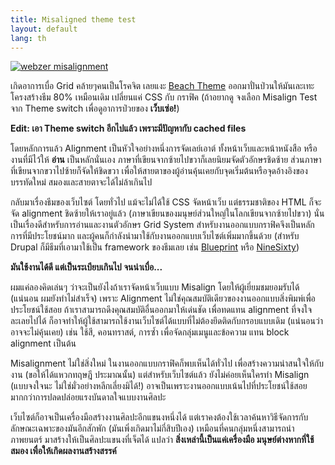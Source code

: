 ```yaml
---
title: Misaligned theme test
layout: default
lang: th
---
```


<p><a href="http://picasaweb.google.co.th/lh/photo/BCQTAb82eImDFZ_uSTMMkw?feat=embedwebsite"><img src="http://lh3.ggpht.com/_Y0CVoTNHnqo/ShG7G06aZgI/AAAAAAAAAbU/43cEp3cw9q8/s400/webzer-misalign.png" alt="webzer misalignment"></a></p>
<p>เกิดอาการเบื่อ Grid คล้ายๆคนเป็นโรคจิต เลยแงะ <a href="http://drupal.org/project/beach">Beach Theme</a> ออกมาปั่นป่วนให้มันเละเทะ โครงสร้างธีม 80% เหมือนเดิม เปลี่ยนแค่ CSS กับ กราฟิค (ถ้าอยากดู จงเลือก Misalign Test จาก Theme switch เพื่อดูอาการป่วยของ <strong>เว็บเซ่อ!</strong>)</p>
<p><strong>Edit: เอา Theme switch อีกไปแล้ว เพราะมีปัญหากับ cached files</strong></p>
<p>โดยหลักการแล้ว Alignment เป็นหัวใจอย่างหนึ่งการจัดเลย์เอาต์ ทั้งหน้าเว็บและหน้าหนังสือ หรืองานที่มีไว้ให้ <strong>อ่าน</strong> เป็นหลักนั่นเอง ภาษาที่เขียนจากซ้ายไปขวาก็เลยนิยมจัดตัวอักษรชิดซ้าย ส่วนภาษาที่เขียนจากขวาไปซ้ายก็จัดให้ชิดขวา เพื่อให้สายตาของผู้อ่านคุ้นเคยกับจุดเริ่มต้นหรือจุดอ้างอิงของบรรทัดใหม่ สมองและสายตาจะได้ไม่ล้าเกินไป</p>
<p>กลับมาเรื่องธีมของเว็บไซต์ โดยทั่วไป แม้จะไม่ได้ใช้ CSS จัดหน้าเว็บ แต่ธรรมชาติของ HTML ก็จะจัด alignment ชิดซ้ายให้เราอยู่แล้ว (ภาษาเขียนของมนุษย์ส่วนใหญ่ในโลกเขียนจากซ้ายไปขวา) นั่นเป็นเรื่องดีสำหรับการอ่านและงานตัวอักษร Grid System สำหรับงานออกแบบกราฟิคจึงเป็นหลักการที่มีประโยชน์มาก และผู้คนก็กำลังนำมาใช้กับงานออกแบบเว็บไซต์เพิ่มมากขึ้นด้วย (สำหรับ Drupal ก็มีธีมที่เอามาใช้เป็น framework ของธีมเลย เช่น <a href="http://drupal.org/project/blueprint">Blueprint</a> หรือ <a href="http://drupal.org/project/ninesixty">NineSixty</a>)</p>
<p><strong>มันใช้งานได้ดี แต่เป็นระเบียบเกินไป จนน่าเบื่อ...</strong></p>
<p>ผมแค่ลองคิดเล่นๆ ว่าจะเป็นยังไงถ้าเราจัดหน้าเว็บแบบ Misalign โดยให้ผู้เยี่ยมชมยอมรับได้ (แน่นอน ผมยังทำไม่สำเร็จ) เพราะ Alignment ไม่ใช่คุณสมบัติเดียวของงานออกแบบสิ่งพิมพ์เพื่อประโยชน์ใช้สอย ถ้าเราสามารถดึงคุณสมบัติอื่นออกมาให้เด่นชัด เพื่อทดแทน alignment ที่จงใจละเลยไปได้ ก็อาจทำให้ผู้ใช้สามารถใช้งานเว็บไซต์ได้แบบที่ไม่ต้องยึดติดกับกรอบแบบเดิม (แน่นอนว่าอาจจะไม่คุ้นเคย) เช่น ใช้สี, คอนทราสต์, การซ้ำ เพื่อจัดกลุ่มเมนูและข้อความ แทน block alignment เป็นต้น</p>
<p>Misalignment ไม่ใช่สิ่งใหม่ ในงานออกแบบกราฟิคก็พบเห็นได้ทั่วไป เพื่อสร้างความน่าสนใจให้กับงาน (ขอให้ได้แหวกทฤษฎี ประมาณนั้น) แต่สำหรับเว็บไซต์แล้ว ยังไม่ค่อยเห็นใครทำ Misalign (แบบจงใจนะ ไม่ใช่มั่วอย่างหลีกเลี่ยงมิได้!) อาจเป็นเพราะงานออกแบบเน้นไปที่ประโยชน์ใช้สอย มากกว่าการปลดปล่อยแรงบันดาลใจแบบงานศิลปะ</p>
<p>เว็บไซต์ก็อาจเป็นเครื่องมือสร้างงานศิลปะอีกแขนงหนึ่งได้ แต่เราคงต้องใช้เวลาค้นหาวิธีจัดการกับลักษณะเฉพาะของมันอีกสักพัก (มันเพิ่งเกิดมาไม่กี่สิบปีเอง) เหมือนที่คนกลุ่มหนึ่งสามารถนำ ภาพยนตร์ มาสร้างให้เป็นศิลปะแขนงที่เจ็ตได้ แปลว่า <strong>สิ่งเหล่านี้เป็นแค่เครื่องมือ มนุษย์ต่างหากที่ใช้สมอง เพื่อให้เกิดผลงานสร้างสรรค์</strong></p>
